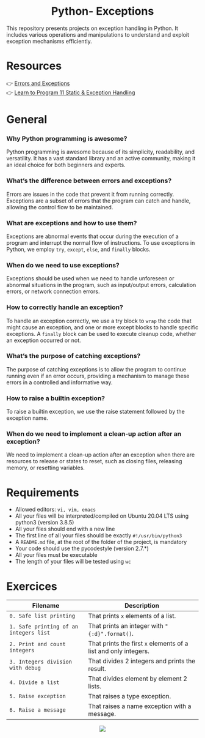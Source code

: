<div align= "center">
  <h1>Python- Exceptions</h1>
</div>

This repository presents projects on exception handling in Python. It includes various operations and manipulations to understand and exploit exception mechanisms efficiently.

# Resources

👉 [Errors and Exceptions](https://docs.python.org/3/tutorial/errors.html)  
👉 [Learn to Program 11 Static & Exception Handling ](https://www.youtube.com/watch?v=7vbgD-3s-w4)  

# General 

### Why Python programming is awesome?
Python programming is awesome because of its simplicity, readability, and versatility. It has a vast standard library and an active community, making it an ideal choice for both beginners and experts.

### What’s the difference between errors and exceptions?
Errors are issues in the code that prevent it from running correctly. Exceptions are a subset of errors that the program can catch and handle, allowing the control flow to be maintained.

### What are exceptions and how to use them?
Exceptions are abnormal events that occur during the execution of a program and interrupt the normal flow of instructions. To use exceptions in Python, we employ `try`, `except`, `else`, and `finally` blocks.

### When do we need to use exceptions?
Exceptions should be used when we need to handle unforeseen or abnormal situations in the program, such as input/output errors, calculation errors, or network connection errors.

### How to correctly handle an exception?
To handle an exception correctly, we use a try block to `wrap` the code that might cause an exception, and one or more except blocks to handle specific exceptions. A `finally` block can be used to execute cleanup code, whether an exception occurred or not.

### What’s the purpose of catching exceptions?
The purpose of catching exceptions is to allow the program to continue running even if an error occurs, providing a mechanism to manage these errors in a controlled and informative way.

### How to raise a builtin exception?
To raise a builtin exception, we use the raise statement followed by the exception name.

### When do we need to implement a clean-up action after an exception?
We need to implement a clean-up action after an exception when there are resources to release or states to reset, such as closing files, releasing memory, or resetting variables.  

# Requirements

- Allowed editors: ```vi, vim, emacs```  
- All your files will be interpreted/compiled on Ubuntu 20.04 LTS using python3 (version 3.8.5)  
- All your files should end with a new line  
- The first line of all your files should be exactly `#!/usr/bin/python3`  
- A `README.md` file, at the root of the folder of the project, is mandatory  
- Your code should use the pycodestyle (version 2.7.*)  
- All your files must be executable  
- The length of your files will be tested using ```wc```  

# Exercices

| Filename | Description |
| -------- | ----------- |
| `0. Safe list printing` | That prints `x` elements of a list. |
| `1. Safe printing of an integers list` |  That prints an integer with `"{:d}".format()`. |
| `2. Print and count integers` | That prints the first `x` elements of a list and only integers.|
| `3. Integers division with debug` | That divides 2 integers and prints the result.|
| `4. Divide a list` | That divides element by element 2 lists. |
| `5. Raise exception` | That raises a type exception. |
| `6. Raise a message` | That raises a name exception with a message. |

<p align="center">
  <img src="https://i.imgur.com/J1oVLId.jpeg" name="logo Holberton"/>
</p>
